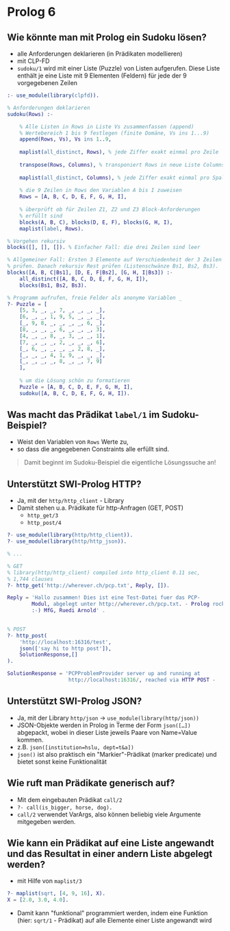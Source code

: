 # Prolog 6



## Wie könnte man mit Prolog ein Sudoku lösen?

* alle Anforderungen deklarieren (in Prädikaten modellieren)
* mit CLP-FD
* `sudoku/1`  wird mit einer Liste (Puzzle) von Listen aufgerufen. Diese Liste enthält je eine Liste mit 9 Elementen (Feldern) für jede der 9 vorgegebenen Zeilen

```erlang
:- use_module(library(clpfd)).

% Anforderungen deklarieren
sudoku(Rows) :-

	% Alle Listen in Rows in Liste Vs zusammenfassen (append)
	% Wertebereich 1 bis 9 festlegen (finite Domäne, Vs ins 1...9)
	append(Rows, Vs), Vs ins 1..9,
    
  	maplist(all_distinct, Rows), % jede Ziffer exakt einmal pro Zeile
   
  	transpose(Rows, Columns), % transponiert Rows in neue Liste Columns
    
  	maplist(all_distinct, Columns), % jede Ziffer exakt einmal pro Spalte
    
    % die 9 Zeilen in Rows den Variablen A bis I zuweisen
  	Rows = [A, B, C, D, E, F, G, H, I], 
    
    % überprüft ob für Zeilen Z1, Z2 und Z3 Block-Anforderungen 
    % erfüllt sind
  	blocks(A, B, C), blocks(D, E, F), blocks(G, H, I),
  	maplist(label, Rows).

% Vorgehen rekursiv
blocks([], [], []). % Einfacher Fall: die drei Zeilen sind leer

% Allgemeiner Fall: Ersten 3 Elemente auf Verschiedenheit der 3 Zeilen 
% prüfen. Danach rekursiv Rest prüfen (Listenschwänze Bs1, Bs2, Bs3).
blocks([A, B, C|Bs1], [D, E, F|Bs2], [G, H, I|Bs3]) :-
  	all_distinct([A, B, C, D, E, F, G, H, I]),
  	blocks(Bs1, Bs2, Bs3).
```

```erlang
% Programm aufrufen, freie Felder als anonyme Variablen _
?- Puzzle = [
	[5, 3, _, _, 7, _, _, _, _],
	[6, _, _, 1, 9, 5, _, _, _],
	[_, 9, 8, _, _, _, _, 6, _],
	[8, _, _, _, 6, _, _, _, 3],
	[4, _, _, 8, _, 3, _, _, 1],
	[7, _, _, _, 2, _, _, _, 6],
	[_, 6, _, _, _, _, 2, 8, _],
	[_, _, _, 4, 1, 9, _, _, _],
	[_, _, _, _, 8, _, _, 7, 9]
	],
    
    % um die Lösung schön zu formatieren
	Puzzle = [A, B, C, D, E, F, G, H, I], 
    sudoku([A, B, C, D, E, F, G, H, I]).
```



## Was macht das Prädikat `label/1`  im Sudoku-Beispiel?

* Weist den Variablen von `Rows` Werte zu,
* so dass die angegebenen Constraints alle erfüllt sind.

> Damit beginnt im Sudoku-Beispiel die eigentliche Lösungssuche an!



## Unterstützt SWI-Prolog HTTP?

* Ja, mit der `http/http_client` - Library
* Damit stehen u.a. Prädikate für http-Anfragen (GET, POST)
  * `http_get/3` 
  * `http_post/4` 

```erlang
?- use_module(library(http/http_client)).
?- use_module(library(http/http_json)).

% ...

% GET
% library(http/http_client) compiled into http_client 0.11 sec, 
% 1,744 clauses
?- http_get('http://wherever.ch/pcp.txt', Reply, []).

Reply = 'Hallo zusammen! Dies ist eine Test-Datei fuer das PCP-
		Modul, abgelegt unter http://wherever.ch/pcp.txt. - Prolog rockt!
		:-) MfG, Ruedi Arnold' .
		

% POST
?- http_post(
	'http://localhost:16316/test',
    json(['say hi to http post']),
    SolutionResponse,[]
).

SolutionResponse = 'PCPProblemProvider server up and running at
					http://localhost:16316/, reached via HTTP POST - 						POSTed data: ["say hi to http post" ]'.
```



## Unterstützt SWI-Prolog JSON?

* Ja, mit der Library `http/json` $\to$ `use_module(library(http/json))`  
* JSON-Objekte werden in Prolog in Terme der Form `json([…])` abgepackt, wobei in dieser Liste jeweils Paare von Name=Value kommen.
* z.B. `json([institution=hslu, dept=t&a])` 
* `json()` ist also praktisch ein "Markier"-Prädikat (marker predicate) und bietet sonst keine Funktionalität



## Wie ruft man Prädikate generisch auf?

* Mit dem eingebauten Prädikat `call/2`
* `?- call(is_bigger, horse, dog).` 
* `call/2` verwendet VarArgs, also können beliebig viele Argumente mitgegeben werden.



## Wie kann ein Prädikat auf eine Liste angewandt und das Resultat in einer andern Liste abgelegt werden?

* mit Hilfe von `maplist/3`

```erlang
?- maplist(sqrt, [4, 9, 16], X).
X = [2.0, 3.0, 4.0].
```

* Damit kann "funktional" programmiert werden, indem eine Funktion (hier: `sqrt/1` - Prädikat) auf alle Elemente einer Liste angewandt wird

